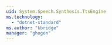 ```yaml
---
uid: System.Speech.Synthesis.TtsEngine
ms.technology: 
  - "dotnet-standard"
ms.author: "kbridge"
manager: "ghogen"
---
```

